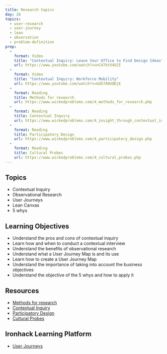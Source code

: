 ```yaml
---
title: Research topics
day: 26
topics:
  - user-research
  - user-journey
  - lean
  - observation
  - problem-definition
prep:
  -
    format: Video
    title: "Contextual Inquiry: Leave Your Office to Find Design Ideas"
    url: https://www.youtube.com/watch?v=nC47ktX4U2I
  -
    format: Video
    title: "Contextual Inquiry: Workforce Mobility"
    url: https://www.youtube.com/watch?v=Gd5fA9UQDjE
  -
    format: Reading
    title: Methods for research
    url: https://www.wickedproblems.com/4_methods_for_research.php
  -
    format: Reading
    title: Contextual Inquiry
    url: https://www.wickedproblems.com/4_insight_through_contextual_inquiry.php
  -
    format: Reading
    title: Participatory Design
    url: https://www.wickedproblems.com/4_participatory_design.php
  -
    format: Reading
    title: Cultural Probes
    url: https://www.wickedproblems.com/4_cultural_probes.php
---
```


Topics
------

- Contextual Inquiry
- Observational Research
- User Journeys
- Lean Canvas
- 5 whys


Learning Objectives
-------------------

- Understand the pros and cons of contextual inquiry
- Learn how and when to conduct a contextual interview
- Understand the benefits of observational research
- Understand what a User Journey Map is and its use
- Learn how to create a User Journey Map
- Understand the importance of taking into account the business objectives
- Understand the objective of the 5 whys and how to apply it


Resources
----------
- [Methods for research](https://www.wickedproblems.com/4_methods_for_research.php)
- [Contextual Inquiry](https://www.wickedproblems.com/4_insight_through_contextual_inquiry.php)
- [Participatory Design](https://www.wickedproblems.com/4_participatory_design.php)
- [Cultural Probes](https://www.wickedproblems.com/4_cultural_probes.php)


Ironhack Learning Platform
-----------

- [User Journeys](http://learn.ironhack.com/#/learning_unit/7021)

